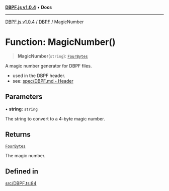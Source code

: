 [**DBPF.js v1.0.4**](../../README.md) • **Docs**

***

[DBPF.js v1.0.4](../../README.md) / [DBPF](../README.md) / MagicNumber

# Function: MagicNumber()

> **MagicNumber**(`string`): [`FourBytes`](../../BufferStore/type-aliases/FourBytes.md)

A magic number generator for DBPF files.
- used in the DBPF header.
- see: [spec/DBPF.md - Header](spec/DBPF.md#header)

## Parameters

• **string**: `string`

The string to convert to a 4-byte magic number.

## Returns

[`FourBytes`](../../BufferStore/type-aliases/FourBytes.md)

The magic number.

## Defined in

[src/DBPF.ts:84](https://github.com/anonhostpi/DBPF.js/blob/bec1c7f946ae1882f8cb333f8c038d29cc8e75d8/src/DBPF.ts#L84)

